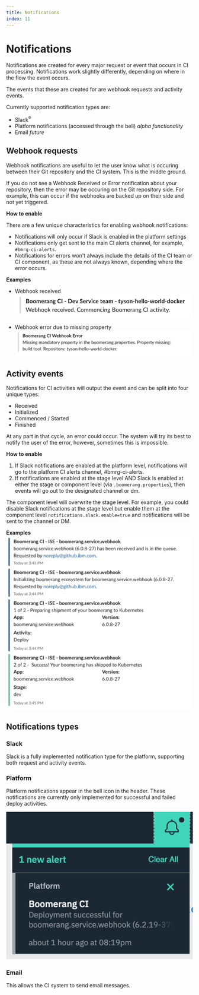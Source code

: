 ```yaml
---
title: Notifications
index: 11
---
```


# Notifications

Notifications are created for every major request or event that occurs in CI processing. Notifications work slightly differently, depending on where in the flow the event occurs.

The events that these are created for are webhook requests and activity events.

Currently supported notification types are:
- Slack<sup>®</sup>
- Platform notifications (accessed through the bell) _alpha functionality_
- Email _future_

## Webhook requests

Webhook notifications are useful to let the user know what is occuring between their Git repository and the CI system. This is the middle ground.

If you do not see a Webhook Received or Error notification about your repository, then the error may be occuring on the Git repository side. For example, this can occur if the webhooks are backed up on their side and not yet triggered.

**How to enable**

There are a few unique characteristics for enabling webhook notifications:

- Notifications will only occur if Slack is enabled in the platform settings
- Notifications only get sent to the main CI alerts channel, for example, `#bmrg-ci-alerts`.
- Notifications for errors won't always include the details of the CI team or CI component, as these are not always known, depending where the error occurs.

**Examples**

- Webhook received
![Webhook Received](./assets/img/notifications-webhook-received.png)

- Webhook error due to missing property
![Missing Property](./assets/img/notifications-webhook-missingpropertyerror.png)

## Activity events

Notifications for CI activities will output the event and can be split into four unique types:
- Received
- Initialized
- Commenced / Started
- Finished

At any part in that cycle, an error could occur. The system will try its best to notify the user of the error, however, sometimes this is impossible.

**How to enable**

1. If Slack notifications are enabled at the platform level, notifications will go to the platform CI alerts channel, #bmrg-ci-alerts.
2. If notifications are enabled at the stage level AND Slack is enabled at either the stage or component level (via `.boomerang.properties`), then events will go out to the designated channel or dm.

The component level will overwrite the stage level. For example, you could disable Slack notifications at the stage level but enable them at the component level `notifications.slack.enable=true` and notifications will be sent to the channel or DM.

**Examples**
![Activity Notifications](./assets/img/notifications-ci.png)

## Notifications types

### Slack

Slack is a fully implemented notification type for the platform, supporting both request and activity events.

### Platform

Platform notifications appear in the bell icon in the header. These notifications are currently only implemented for successful and failed deploy activities.

![Activity Notifications](./assets/img/notifications-platform.png)

### Email

This allows the CI system to send email messages.